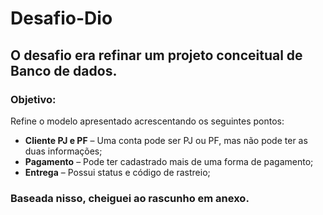 # Desafio-Dio

## O desafio era refinar um projeto conceitual de Banco de dados.

### Objetivo:
Refine o modelo apresentado acrescentando os seguintes pontos:
- **Cliente PJ e PF** – Uma conta pode ser PJ ou PF, mas não pode ter as duas informações;
- **Pagamento** – Pode ter cadastrado mais de uma forma de pagamento;
- **Entrega** – Possui status e código de rastreio;

### Baseada nisso, cheiguei ao rascunho em anexo.
